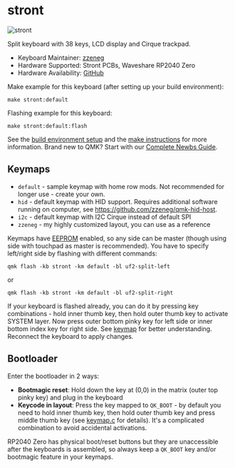 # stront

![stront](https://i.imgur.com/FOPnWhch.jpg)

Split keyboard with 38 keys, LCD display and Cirque trackpad.

-   Keyboard Maintainer: [zzeneg](https://github.com/zzeneg)
-   Hardware Supported: Stront PCBs, Waveshare RP2040 Zero
-   Hardware Availability: [GitHub](https://github.com/zzeneg/stront)

Make example for this keyboard (after setting up your build environment):

    make stront:default

Flashing example for this keyboard:

    make stront:default:flash

See the [build environment setup](https://docs.qmk.fm/#/getting_started_build_tools) and the [make instructions](https://docs.qmk.fm/#/getting_started_make_guide) for more information. Brand new to QMK? Start with our [Complete Newbs Guide](https://docs.qmk.fm/#/newbs).

## Keymaps

-   `default` - sample keymap with home row mods. Not recommended for longer use - create your own.
-   `hid` - default keymap with HID support. Requires additional software running on computer, see https://github.com/zzeneg/qmk-hid-host.
-   `i2c` - default keymap with I2C Cirque instead of default SPI
-   `zzeneg` - my highly customized layout, you can use as a reference

Keymaps have [EEPROM](https://docs.qmk.fm/#/feature_split_keyboard?id=handedness-by-eeprom) enabled, so any side can be master (though using side with touchpad as master is recommended). You have to specify left/right side by flashing with different commands:

`qmk flash -kb stront -km default -bl uf2-split-left`

or

`qmk flash -kb stront -km default -bl uf2-split-right`

If your keyboard is flashed already, you can do it by pressing key combinations - hold inner thumb key, then hold outer thumb key to activate SYSTEM layer. Now press outer bottom pinky key for left side or inner bottom index key for right side. See [keymap](./keymaps/default/keymap.c) for better understanding. Reconnect the keyboard to apply changes.

## Bootloader

Enter the bootloader in 2 ways:

-   **Bootmagic reset**: Hold down the key at (0,0) in the matrix (outer top pinky key) and plug in the keyboard
-   **Keycode in layout**: Press the key mapped to `QK_BOOT` - by default you need to hold inner thumb key, then hold outer thumb key and press middle thumb key (see [keymap.c](./keymaps/default/keymap.c) for details). It's a complicated combination to avoid accidental activations.

RP2040 Zero has physical boot/reset buttons but they are unaccessible after the keyboards is assembled, so always keep a `QK_BOOT` key and/or bootmagic feature in your keymaps.
